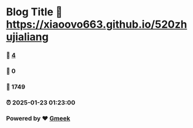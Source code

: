 # Blog Title :link: https://xiaoovo663.github.io/520zhujialiang 
### :page_facing_up: [4](https://xiaoovo663.github.io/520zhujialiang/tag.html) 
### :speech_balloon: 0 
### :hibiscus: 1749 
### :alarm_clock: 2025-01-23 01:23:00 
### Powered by :heart: [Gmeek](https://github.com/Meekdai/Gmeek)
